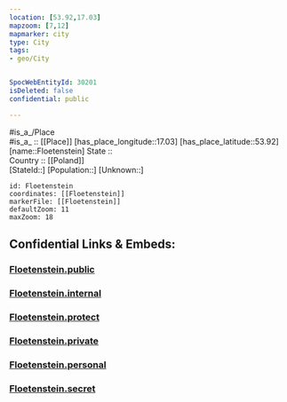 ```yaml
---
location: [53.92,17.03] 
mapzoom: [7,12] 
mapmarker: city 
type: City
tags:
- geo/City


SpocWebEntityId: 30201
isDeleted: false
confidential: public

---
```

#is_a_/Place  
#is_a_ :: [[Place]] 
[has_place_longitude::17.03] 
[has_place_latitude::53.92] 
[name::Floetenstein] 
State ::  
Country :: [[Poland]]  
[StateId::] 
[Population::] 
[Unknown::] 


```leaflet
id: Floetenstein
coordinates: [[Floetenstein]] 
markerFile: [[Floetenstein]] 
defaultZoom: 11 
maxZoom: 18
```


## Confidential Links & Embeds: 

### [Floetenstein.public](/_public/\Earth\Continent\Europe\Europe~East\Poland\Provinces~Poland\Pomeranian\CityFloetenstein.public.md) 

### [Floetenstein.internal](/_internal/\Earth\Continent\Europe\Europe~East\Poland\Provinces~Poland\Pomeranian\CityFloetenstein.internal.md) 

### [Floetenstein.protect](/_protect/\Earth\Continent\Europe\Europe~East\Poland\Provinces~Poland\Pomeranian\CityFloetenstein.protect.md) 

### [Floetenstein.private](/_private/\Earth\Continent\Europe\Europe~East\Poland\Provinces~Poland\Pomeranian\CityFloetenstein.private.md) 

### [Floetenstein.personal](/_personal/\Earth\Continent\Europe\Europe~East\Poland\Provinces~Poland\Pomeranian\CityFloetenstein.personal.md) 

### [Floetenstein.secret](/_secret/\Earth\Continent\Europe\Europe~East\Poland\Provinces~Poland\Pomeranian\CityFloetenstein.secret.md)

